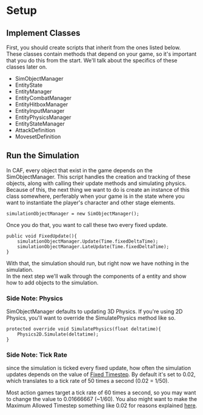 # Setup

## Implement Classes
First, you should create scripts that inherit from the ones listed below. These classes contain methods that depend on your game, so it's important that you do this from the start. We'll talk about the specifics of these classes later on.

 - SimObjectManager
 - EntityState
 - EntityManager
 - EntityCombatManager
 - EntityHitboxManager
 - EntityInputManager
 - EntityPhysicsManager
 - EntityStateManager
 - AttackDefinition
 - MovesetDefinition

## Run the Simulation
In CAF, every object that exist in the game depends on the SimObjectManager. This script handles the creation and tracking of these objects, along with calling their update methods and simulating physics. Because of this, the next thing we want to do is create an instance of this class somewhere, perferably when your game is in the state where you want to instantiate the player's character and other stage elements.

	simulationObjectManager = new SimObjectManager();
	
Once you do that, you want to call these two every fixed update. 
			
	public void FixedUpdate(){
		simulationObjectManager.Update(Time.fixedDeltaTime);
		simulationObjectManager.LateUpdate(Time.fixedDeltaTime);
	}
	
With that, the simulation should run, but right now we have nothing in the simulation.    
In the next step we'll walk through the components of a entity and show how to add objects to the simulation.

### Side Note: Physics
SimObjectManager defaults to updating 3D Physics. If you're using 2D Physics, you'll want to override the SimulatePhysics method like so.

	protected override void SimulatePhysics(float deltatime){
		Physics2D.Simulate(deltatime);
	}
	
### Side Note: Tick Rate
since the simulation is ticked every fixed update, how often the simulation updates depends on the value of [Fixed Timestep](https://docs.unity3d.com/Manual/class-TimeManager.html). By default it's set to 0.02, which translates to a tick rate of 50 times a second (0.02 = 1/50). 

Most action games target a tick rate of 60 times a second, so you may want to change the value to 0.01666667 (~1/60). You also might want to make the Maximum Allowed Timestep something like 0.02 for reasons explained [here](https://johnaustin.io/articles/2019/fix-your-unity-timestep).
